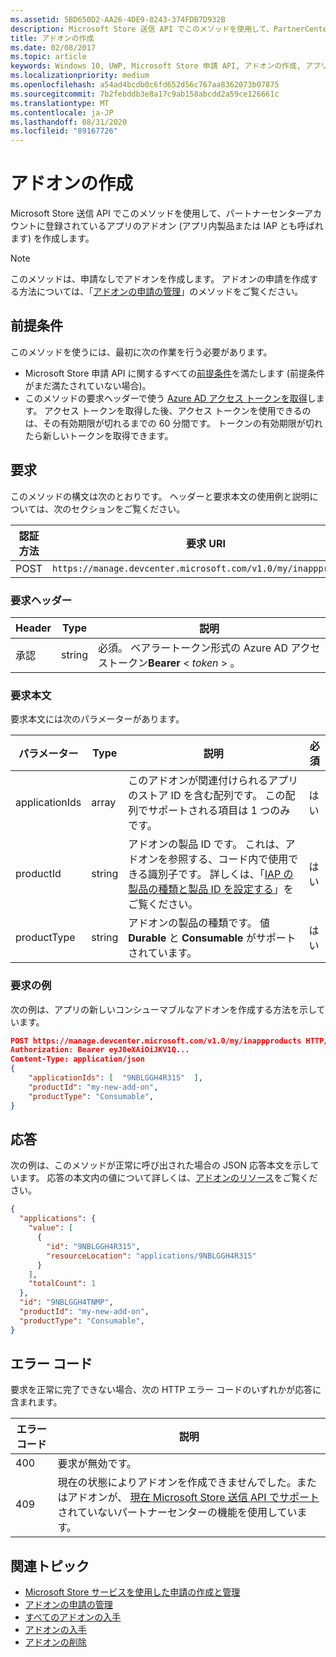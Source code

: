 ```yaml
---
ms.assetid: 5BD650D2-AA26-4DE9-8243-374FDB7D932B
description: Microsoft Store 送信 API でこのメソッドを使用して、PartnerCenter アカウントに登録されているアプリのアドオンを作成します。
title: アドオンの作成
ms.date: 02/08/2017
ms.topic: article
keywords: Windows 10, UWP, Microsoft Store 申請 API, アドオンの作成, アプリ内製品, IAP
ms.localizationpriority: medium
ms.openlocfilehash: a54ad4bcdb0c6fd652d56c767aa8362073b07875
ms.sourcegitcommit: 7b2febddb3e8a17c9ab158abcdd2a59ce126661c
ms.translationtype: MT
ms.contentlocale: ja-JP
ms.lasthandoff: 08/31/2020
ms.locfileid: "89167726"
---
```

# <a name="create-an-add-on"></a>アドオンの作成

Microsoft Store 送信 API でこのメソッドを使用して、パートナーセンターアカウントに登録されているアプリのアドオン (アプリ内製品または IAP とも呼ばれます) を作成します。

> [!NOTE]
> このメソッドは、申請なしでアドオンを作成します。 アドオンの申請を作成する方法については、「[アドオンの申請の管理](manage-add-on-submissions.md)」のメソッドをご覧ください。

## <a name="prerequisites"></a>前提条件

このメソッドを使うには、最初に次の作業を行う必要があります。

* Microsoft Store 申請 API に関するすべての[前提条件](create-and-manage-submissions-using-windows-store-services.md#prerequisites)を満たします (前提条件がまだ満たされていない場合)。
* このメソッドの要求ヘッダーで使う [Azure AD アクセス トークンを取得](create-and-manage-submissions-using-windows-store-services.md#obtain-an-azure-ad-access-token)します。 アクセス トークンを取得した後、アクセス トークンを使用できるのは、その有効期限が切れるまでの 60 分間です。 トークンの有効期限が切れたら新しいトークンを取得できます。

## <a name="request"></a>要求

このメソッドの構文は次のとおりです。 ヘッダーと要求本文の使用例と説明については、次のセクションをご覧ください。

| 認証方法 | 要求 URI                                                      |
|--------|------------------------------------------------------------------|
| POST    | `https://manage.devcenter.microsoft.com/v1.0/my/inappproducts` |


### <a name="request-header"></a>要求ヘッダー

| Header        | Type   | 説明                                                                 |
|---------------|--------|-----------------------------------------------------------------------------|
| 承認 | string | 必須。 ベアラートークン形式の Azure AD アクセストークン**Bearer** &lt; *token* &gt; 。 |


### <a name="request-body"></a>要求本文

要求本文には次のパラメーターがあります。

|  パラメーター  |  Type  |  説明  |  必須  |
|------|------|------|------|
|  applicationIds  |  array  |  このアドオンが関連付けられるアプリのストア ID を含む配列です。 この配列でサポートされる項目は 1 つのみです。   |  はい  |
|  productId  |  string  |  アドオンの製品 ID です。 これは、アドオンを参照する、コード内で使用できる識別子です。 詳しくは、「[IAP の製品の種類と製品 ID を設定する](../publish/set-your-add-on-product-id.md)」をご覧ください。  |  はい  |
|  productType  |  string  |  アドオンの製品の種類です。 値 **Durable** と **Consumable** がサポートされています。  |  はい  |


### <a name="request-example"></a>要求の例

次の例は、アプリの新しいコンシューマブルなアドオンを作成する方法を示しています。

```json
POST https://manage.devcenter.microsoft.com/v1.0/my/inappproducts HTTP/1.1
Authorization: Bearer eyJ0eXAiOiJKV1Q...
Content-Type: application/json
{
    "applicationIds": [  "9NBLGGH4R315"  ],
    "productId": "my-new-add-on",
    "productType": "Consumable",
}
```

## <a name="response"></a>応答

次の例は、このメソッドが正常に呼び出された場合の JSON 応答本文を示しています。 応答の本文内の値について詳しくは、[アドオンのリソース](manage-add-ons.md#add-on-object)をご覧ください。

```json
{
  "applications": {
    "value": [
      {
        "id": "9NBLGGH4R315",
        "resourceLocation": "applications/9NBLGGH4R315"
      }
    ],
    "totalCount": 1
  },
  "id": "9NBLGGH4TNMP",
  "productId": "my-new-add-on",
  "productType": "Consumable",
}
```

## <a name="error-codes"></a>エラー コード

要求を正常に完了できない場合、次の HTTP エラー コードのいずれかが応答に含まれます。

| エラー コード |  説明                                                                                                                                                                           |
|--------|------------------|
| 400  | 要求が無効です。 |
| 409  | 現在の状態によりアドオンを作成できませんでした。またはアドオンが、 [現在 Microsoft Store 送信 API でサポート](create-and-manage-submissions-using-windows-store-services.md#not_supported)されていないパートナーセンターの機能を使用しています。 |   


## <a name="related-topics"></a>関連トピック

* [Microsoft Store サービスを使用した申請の作成と管理](create-and-manage-submissions-using-windows-store-services.md)
* [アドオンの申請の管理](manage-add-on-submissions.md)
* [すべてのアドオンの入手](get-all-add-ons.md)
* [アドオンの入手](get-an-add-on.md)
* [アドオンの削除](delete-an-add-on.md)